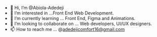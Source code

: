 - 👋 Hi, I’m @Abiola-Adedeji
- 👀 I’m interested in ...Front End Web Development.
- 🌱 I’m currently learning ... Front End, Figma and Animations.
- 💞️ I’m looking to collaborate on ... Web developers, UI/UX designers.
- 📫 How to reach me ... @adedejicomfort16@gmail.com

<!---
Abiola-Adedeji/Abiola-Adedeji is a ✨ special ✨ repository because its `README.md` (this file) appears on your GitHub profile.
You can click the Preview link to take a look at your changes.
--->
